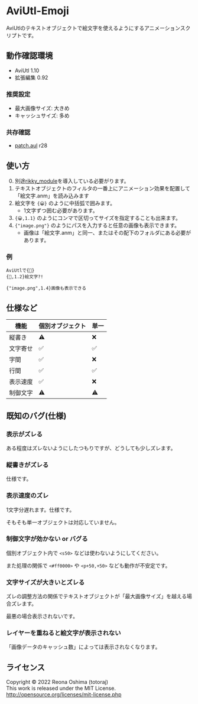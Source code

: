
# AviUtl-Emoji

AviUtlのテキストオブジェクトで絵文字を使えるようにするアニメーションスクリプトです。

## 動作確認環境

- AviUtl 1.10
- 拡張編集 0.92

### 推奨設定

- 最大画像サイズ: 大きめ
- キャッシュサイズ: 多め

### 共存確認

- [patch.aul](https://github.com/ePi5131/patch.aul) r28


## 使い方

0. 別途[rikky_module](https://hazumurhythm.com/wev/amazon/?script=rikkymodulea2Z)を導入している必要がります。
1. テキストオブジェクトのフィルタの一番上にアニメーション効果を配置して「絵文字.anm」を読み込みます
2. 絵文字を `{😀}` のように中括弧で囲みます。
    - 1文字ずつ囲む必要があります。
3. `{😀,1.1}` のようにコンマで区切ってサイズを指定することも出来ます。
4. `{"image.png"}` のようにパスを入力すると任意の画像も表示できます。
    - 画像は「絵文字.anm」と同一、またはその配下のフォルダにある必要があります。

### 例

```
AviUtlで{🤔}
{🤩,1.2}絵文字?!

{"image.png",1.4}画像も表示できる
```


## 仕様など

| 機能 | 個別オブジェクト | 単一 |
| ---- | ---- | ---- |
|縦書き|⚠|❌|
|文字寄せ|✅|✅|
|字間|✅|❌|
|行間|✅|✅|
|表示速度|✅|❌|
|制御文字|⚠|⚠|

## 既知のバグ(仕様)

### 表示がズレる

ある程度はズレないようにしたつもりですが、どうしても少しズレます。

### 縦書きがズレる

仕様です。

### 表示速度のズレ

1文字分遅れます。仕様です。

そもそも単一オブジェクトは対応していません。

### 制御文字が効かない or バグる

個別オブジェクト内で `<s50>` などは使わないようにしてください。

また処理の関係で `<#ff0000>` や `<p+50,+50>` なども動作が不安定です。

### 文字サイズが大きいとズレる

ズレの調整方法の関係でテキストオブジェクトが「最大画像サイズ」を越える場合ズレます。

最悪の場合表示されないです。

### レイヤーを重ねると絵文字が表示されない

「画像データのキャッシュ数」によっては表示されなくなります。

## ライセンス

Copyright &copy; 2022 Reona Oshima (totoraj)  
This work is released under the MIT License.  
<http://opensource.org/licenses/mit-license.php>